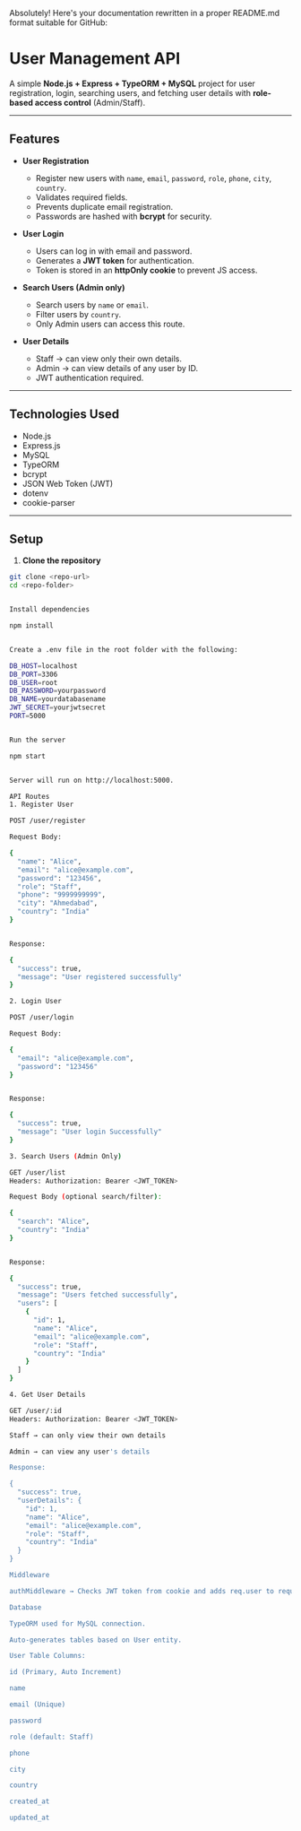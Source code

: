 Absolutely! Here's your documentation rewritten in a proper README.md format suitable for GitHub:

# User Management API

A simple **Node.js + Express + TypeORM + MySQL** project for user registration, login, searching users, and fetching user details with **role-based access control** (Admin/Staff).  

---

## Features

- **User Registration**  
  - Register new users with `name`, `email`, `password`, `role`, `phone`, `city`, `country`.
  - Validates required fields.
  - Prevents duplicate email registration.
  - Passwords are hashed with **bcrypt** for security.

- **User Login**  
  - Users can log in with email and password.
  - Generates a **JWT token** for authentication.
  - Token is stored in an **httpOnly cookie** to prevent JS access.

- **Search Users (Admin only)**  
  - Search users by `name` or `email`.
  - Filter users by `country`.
  - Only Admin users can access this route.

- **User Details**  
  - Staff → can view only their own details.
  - Admin → can view details of any user by ID.
  - JWT authentication required.

---

## Technologies Used

- Node.js
- Express.js
- MySQL
- TypeORM
- bcrypt
- JSON Web Token (JWT)
- dotenv
- cookie-parser

---

## Setup

1. **Clone the repository**

```bash
git clone <repo-url>
cd <repo-folder>


Install dependencies

npm install


Create a .env file in the root folder with the following:

DB_HOST=localhost
DB_PORT=3306
DB_USER=root
DB_PASSWORD=yourpassword
DB_NAME=yourdatabasename
JWT_SECRET=yourjwtsecret
PORT=5000


Run the server

npm start


Server will run on http://localhost:5000.

API Routes
1. Register User

POST /user/register

Request Body:

{
  "name": "Alice",
  "email": "alice@example.com",
  "password": "123456",
  "role": "Staff",
  "phone": "9999999999",
  "city": "Ahmedabad",
  "country": "India"
}


Response:

{
  "success": true,
  "message": "User registered successfully"
}

2. Login User

POST /user/login

Request Body:

{
  "email": "alice@example.com",
  "password": "123456"
}


Response:

{
  "success": true,
  "message": "User login Successfully"
}

3. Search Users (Admin Only)

GET /user/list
Headers: Authorization: Bearer <JWT_TOKEN>

Request Body (optional search/filter):

{
  "search": "Alice",
  "country": "India"
}


Response:

{
  "success": true,
  "message": "Users fetched successfully",
  "users": [
    {
      "id": 1,
      "name": "Alice",
      "email": "alice@example.com",
      "role": "Staff",
      "country": "India"
    }
  ]
}

4. Get User Details

GET /user/:id
Headers: Authorization: Bearer <JWT_TOKEN>

Staff → can only view their own details

Admin → can view any user's details

Response:

{
  "success": true,
  "userDetails": {
    "id": 1,
    "name": "Alice",
    "email": "alice@example.com",
    "role": "Staff",
    "country": "India"
  }
}

Middleware

authMiddleware → Checks JWT token from cookie and adds req.user to request.

Database

TypeORM used for MySQL connection.

Auto-generates tables based on User entity.

User Table Columns:

id (Primary, Auto Increment)

name

email (Unique)

password

role (default: Staff)

phone

city

country

created_at

updated_at
